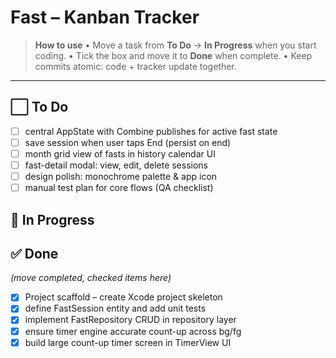 # Fast – Kanban Tracker

> **How to use**
> • Move a task from **To Do** → **In Progress** when you start coding.
> • Tick the box and move it to **Done** when complete.
> • Keep commits atomic: code + tracker update together.

---

## ⬜ To Do

- [ ] central AppState with Combine publishes for active fast state
- [ ] save session when user taps End (persist on end)
- [ ] month grid view of fasts in history calendar UI
- [ ] fast-detail modal: view, edit, delete sessions
- [ ] design polish: monochrome palette & app icon
- [ ] manual test plan for core flows (QA checklist)

## 🔄 In Progress



## ✅ Done

*(move completed, checked items here)*

- [x] Project scaffold – create Xcode project skeleton
- [x] define FastSession entity and add unit tests
- [x] implement FastRepository CRUD in repository layer
- [x] ensure timer engine accurate count-up across bg/fg
- [x] build large count-up timer screen in TimerView UI
